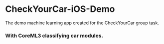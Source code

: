 # CheckYourCar-iOS-Demo
The demo machine learning app created for the CheckYourCar group task.

### With CoreML3 classifying car modules.
